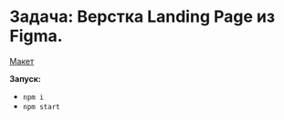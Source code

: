 # Задача: Верстка Landing Page из Figma.
[Макет](https://www.figma.com/file/j62JD3MF6Vlik4IrNHoc8V/PROF-IT?node-id=1-2&t=Wb6ax7T50tv0KRJ7-0)

**Запуск:**
* `npm i`
* `npm start`
